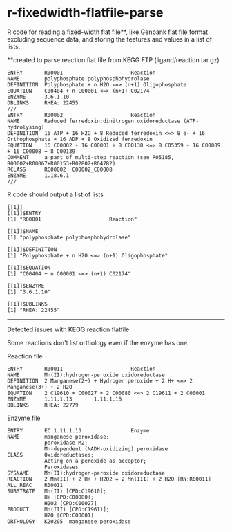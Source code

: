 # r-fixedwidth-flatfile-parse
R code for reading a fixed-width flat file**, like Genbank flat file format excluding sequence data, and storing the features and values in a list of lists.

**created to parse reaction flat file from KEGG FTP (ligand/reaction.tar.gz)
```
ENTRY       R00001                      Reaction
NAME        polyphosphate polyphosphohydrolase
DEFINITION  Polyphosphate + n H2O <=> (n+1) Oligophosphate
EQUATION    C00404 + n C00001 <=> (n+1) C02174
ENZYME      3.6.1.10
DBLINKS     RHEA: 22455
///
ENTRY       R00002                      Reaction
NAME        Reduced ferredoxin:dinitrogen oxidoreductase (ATP-hydrolysing)
DEFINITION  16 ATP + 16 H2O + 8 Reduced ferredoxin <=> 8 e- + 16 Orthophosphate + 16 ADP + 8 Oxidized ferredoxin
EQUATION    16 C00002 + 16 C00001 + 8 C00138 <=> 8 C05359 + 16 C00009 + 16 C00008 + 8 C00139
COMMENT     a part of multi-step reaction (see R05185, R00002+R00067+R00153+R02802+R04782)
RCLASS      RC00002  C00002_C00008
ENZYME      1.18.6.1
///
```
R code should output a list of lists
```
[[1]]
[[1]]$ENTRY
[1] "R00001                      Reaction"

[[1]]$NAME
[1] "polyphosphate polyphosphohydrolase"

[[1]]$DEFINITION
[1] "Polyphosphate + n H2O <=> (n+1) Oligophosphate"

[[1]]$EQUATION
[1] "C00404 + n C00001 <=> (n+1) C02174"

[[1]]$ENZYME
[1] "3.6.1.10"

[[1]]$DBLINKS
[1] "RHEA: 22455"
```
***
Detected issues with KEGG reaction flatfile

Some reactions don't list orthology even if the enzyme has one.

Reaction file
```
ENTRY       R00011                      Reaction
NAME        Mn(II):hydrogen-peroxide oxidoreductase
DEFINITION  2 Manganese(2+) + Hydrogen peroxide + 2 H+ <=> 2 Manganese(3+) + 2 H2O
EQUATION    2 C19610 + C00027 + 2 C00080 <=> 2 C19611 + 2 C00001
ENZYME      1.11.1.13       1.11.1.16
DBLINKS     RHEA: 22779
```

Enzyme file
```
ENTRY       EC 1.11.1.13                Enzyme
NAME        manganese peroxidase;
            peroxidase-M2;
            Mn-dependent (NADH-oxidizing) peroxidase
CLASS       Oxidoreductases;
            Acting on a peroxide as acceptor;
            Peroxidases
SYSNAME     Mn(II):hydrogen-peroxide oxidoreductase
REACTION    2 Mn(II) + 2 H+ + H2O2 = 2 Mn(III) + 2 H2O [RN:R00011]
ALL_REAC    R00011
SUBSTRATE   Mn(II) [CPD:C19610];
            H+ [CPD:C00080];
            H2O2 [CPD:C00027]
PRODUCT     Mn(III) [CPD:C19611];
            H2O [CPD:C00001]
ORTHOLOGY   K20205  manganese peroxidase
```
